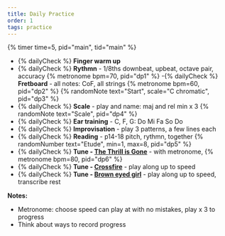 ```yaml
---
title: Daily Practice
order: 1
tags: practice
---
```


{% timer time=5, pid="main", tid="main" %}

<div class="task-list">
<!-- markdownlint-disable MD013 -->

- {% dailyCheck %} **Finger warm up**
- {% dailyCheck %} **Rythmn** - 1/8ths downbeat, upbeat, octave pair, accuracy {% metronome bpm=70, pid="dp1" %}
-{% dailyCheck %} **Fretboard** - all notes: CoF, all strings {% metronome bpm=60, pid="dp2" %} {% randomNote text="Start", scale="C chromatic", pid="dp3" %}
- {% dailyCheck %} **Scale** - play and name: maj and rel min x 3 {% randomNote text="Scale", pid="dp4" %}
- {% dailyCheck %} **Ear training** - C, F, G: Do Mi Fa So Do
- {% dailyCheck %} **Improvisation** - play 3 patterns, a few lines each
- {% dailyCheck %} **Reading** - p14-18 pitch, rythmn, together {% randomNumber text="Etude", min=1, max=8, pid="dp5"  %}
- {% dailyCheck %} **Tune - [The Thrill is Gone](/tunes/the-thrill-is-gone)** - with metronome, {% metronome bpm=80, pid="dp6" %}
- {% dailyCheck %} **Tune - [Crossfire](/tunes/crossfire?timer=6)** - play along up to speed
- {% dailyCheck %} **Tune - [Brown eyed girl](/tunes/brown-eyed-girl/)** - play along up to speed, transcribe rest

<!-- markdownlint-enable MD013 -->
</div>

**Notes:**

- Metronome: choose speed can play at with no mistakes, play x 3 to progress
- Think about ways to record progress
